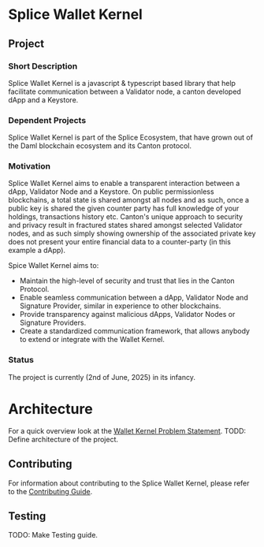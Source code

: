 # Splice Wallet Kernel

## Project

### Short Description

Splice Wallet Kernel is a javascript & typescript based library that help facilitate communication between a Validator node, a canton developed dApp and a Keystore.

### Dependent Projects

Splice Wallet Kernel is part of the Splice Ecosystem, that have grown out of the Daml blockchain ecosystem and its Canton protocol.

### Motivation

Splice Wallet Kernel aims to enable a transparent interaction between a dApp, Validator Node and a Keystore. On public permissionless blockchains, a total state is shared amongst all nodes and as such, once a public key is shared the given counter party has full knowledge of your holdings, transactions history etc. Canton's unique approach to security and privacy result in fractured states shared amongst selected Validator nodes, and as such simply showing ownership of the associated private key does not present your entire financial data to a counter-party (in this example a dApp).

Spice Wallet Kernel aims to:

- Maintain the high-level of security and trust that lies in the Canton Protocol.
- Enable seamless communication between a dApp, Validator Node and Signature Provider, similar in experience to other blockchains.
- Provide transparency against malicious dApps, Validator Nodes or Signature Providers.
- Create a standardized communication framework, that allows anybody to extend or integrate with the Wallet Kernel.

### Status

The project is currently (2nd of June, 2025) in its infancy.

# Architecture

For a quick overview look at the [Wallet Kernel Problem Statement](docs/WalletKernelProblemStatement.pdf).
TODD: Define architecture of the project.

## Contributing

For information about contributing to the Splice Wallet Kernel, please refer to the [Contributing Guide](docs/CONTRIBUTING.md).

## Testing

TODO: Make Testing guide.
